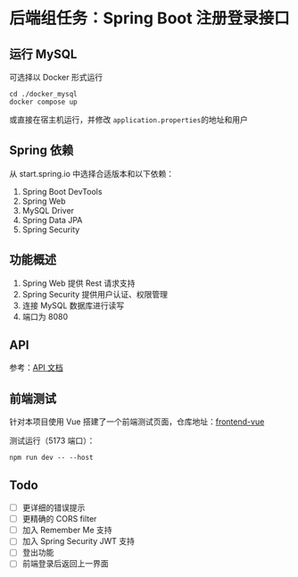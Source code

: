 # 后端组任务：Spring Boot 注册登录接口

## 运行 MySQL

可选择以 Docker 形式运行

```shell
cd ./docker_mysql
docker compose up
```

或直接在宿主机运行，并修改 ``application.properties``的地址和用户

## Spring 依赖

从 start.spring.io 中选择合适版本和以下依赖：

1. Spring Boot DevTools
2. Spring Web
3. MySQL Driver
4. Spring Data JPA
5. Spring Security

## 功能概述

1. Spring Web 提供 Rest 请求支持
2. Spring Security 提供用户认证、权限管理
3. 连接 MySQL 数据库进行读写
4. 端口为 8080

## API

参考：[API 文档](https://www.apifox.cn/apidoc/shared-7a72aec1-4404-41c6-baeb-0e57788e50bb)

## 前端测试

针对本项目使用 Vue 搭建了一个前端测试页面，仓库地址：[frontend-vue](https://github.com/zenpk/frontend-vue)

测试运行（5173 端口）：

```shell
npm run dev -- --host
```

## Todo

- [ ] 更详细的错误提示
- [ ] 更精确的 CORS filter
- [ ] 加入 Remember Me 支持
- [ ] 加入 Spring Security JWT 支持
- [ ] 登出功能
- [ ] 前端登录后返回上一界面
